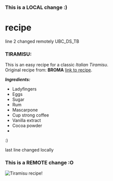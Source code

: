 ### This is a LOCAL change :)

# recipe
line 2 changed remotely
UBC_DS_TB

### TIRAMISU:
This is an easy recipe for a classic *Italian Tiramisu*.<br>
Original recipe from: **BROMA** [link to recipe](https://bromabakery.com/classic-tiramisu/).<be>

***Ingredients:***

* Ladyfingers 
* Eggs
* Sugar
* Rum
* Mascarpone
* Cup strong coffee
* Vanilla extract
* Cocoa powder
* 
:)

last line changed locally
### This is a REMOTE change :O


![Tiramisu recipe!]("/Documents/UBC/recipe/recipe.jpg")
